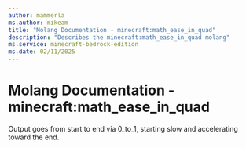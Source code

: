 ```yaml
---
author: mammerla
ms.author: mikeam
title: "Molang Documentation - minecraft:math_ease_in_quad"
description: "Describes the minecraft:math_ease_in_quad molang"
ms.service: minecraft-bedrock-edition
ms.date: 02/11/2025 
---
```


# Molang Documentation - minecraft:math_ease_in_quad

Output goes from start to end via 0_to_1, starting slow and accelerating toward the end.
